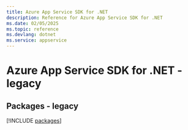 ```yaml
---
title: Azure App Service SDK for .NET
description: Reference for Azure App Service SDK for .NET
ms.date: 02/05/2025
ms.topic: reference
ms.devlang: dotnet
ms.service: appservice
---
```

# Azure App Service SDK for .NET - legacy
## Packages - legacy
[!INCLUDE [packages](app-service-index.md)]